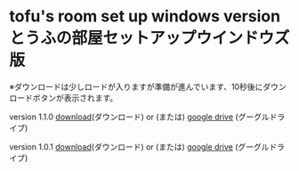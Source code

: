 # tofu's room set up windows version とうふの部屋セットアップウインドウズ版

※ダウンロードは少しロードが入りますが準備が進んでいます、10秒後にダウンロードボタンが表示されます。

version 1.1.0 [download](https://drive.google.com/uc?id=1s6GzIxnQ24HMePt-hUvX2ZyH-xSmUomS)(ダウンロード) or (または) [google drive](https://drive.google.com/file/d/1s6GzIxnQ24HMePt-hUvX2ZyH-xSmUomS/view?usp=sharing) (グーグルドライブ)

version 1.0.1 [download](https://drive.google.com/uc?id=1s0gdQOm5DZkmwz94KZq3mIdCAxSCW2I2)(ダウンロード) or (または) [google drive](https://drive.google.com/file/d/1s0gdQOm5DZkmwz94KZq3mIdCAxSCW2I2/view?usp=sharing) (グーグルドライブ)

